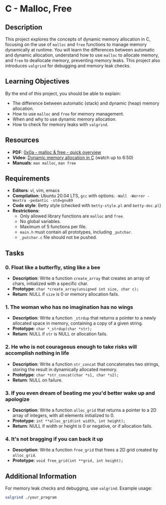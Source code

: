 # C - Malloc, Free

## Description

This project explores the concepts of dynamic memory allocation in C, focusing on the use of `malloc` and `free` functions to manage memory dynamically at runtime. You will learn the differences between automatic and dynamic allocation, understand how to use `malloc` to allocate memory, and `free` to deallocate memory, preventing memory leaks. This project also introduces `valgrind` for debugging and memory leak checks.

## Learning Objectives

By the end of this project, you should be able to explain:
- The difference between automatic (stack) and dynamic (heap) memory allocation.
- How to use `malloc` and `free` for memory management.
- When and why to use dynamic memory allocation.
- How to check for memory leaks with `valgrind`.

## Resources

- **PDF**: [0x0a - malloc & free - quick overview](link)
- **Video**: [Dynamic memory allocation in C](link) (watch up to 6:50)
- **Manuals**: `man malloc`, `man free`

## Requirements

- **Editors**: vi, vim, emacs
- **Compilation**: Ubuntu 20.04 LTS, `gcc` with options: `-Wall -Werror -Wextra -pedantic -std=gnu89`
- **Code style**: Betty style (checked with `betty-style.pl` and `betty-doc.pl`)
- **Restrictions**:
  - Only allowed library functions are `malloc` and `free`.
  - No global variables.
  - Maximum of 5 functions per file.
  - `main.h` must contain all prototypes, including `_putchar`.
  - `_putchar.c` file should not be pushed.

## Tasks

### 0. Float like a butterfly, sting like a bee

- **Description**: Write a function `create_array` that creates an array of chars, initialized with a specific char.
- **Prototype**: `char *create_array(unsigned int size, char c);`
- **Return**: NULL if `size` is 0 or memory allocation fails.

### 1. The woman who has no imagination has no wings

- **Description**: Write a function `_strdup` that returns a pointer to a newly allocated space in memory, containing a copy of a given string.
- **Prototype**: `char *_strdup(char *str);`
- **Return**: NULL if `str` is NULL or allocation fails.

### 2. He who is not courageous enough to take risks will accomplish nothing in life

- **Description**: Write a function `str_concat` that concatenates two strings, storing the result in dynamically allocated memory.
- **Prototype**: `char *str_concat(char *s1, char *s2);`
- **Return**: NULL on failure.

### 3. If you even dream of beating me you'd better wake up and apologize

- **Description**: Write a function `alloc_grid` that returns a pointer to a 2D array of integers, with all elements initialized to 0.
- **Prototype**: `int **alloc_grid(int width, int height);`
- **Return**: NULL if width or height is 0 or negative, or if allocation fails.

### 4. It's not bragging if you can back it up

- **Description**: Write a function `free_grid` that frees a 2D grid created by `alloc_grid`.
- **Prototype**: `void free_grid(int **grid, int height);`

## Additional Information

For memory leak checks and debugging, use `valgrind`. Example usage:
```bash
valgrind ./your_program

